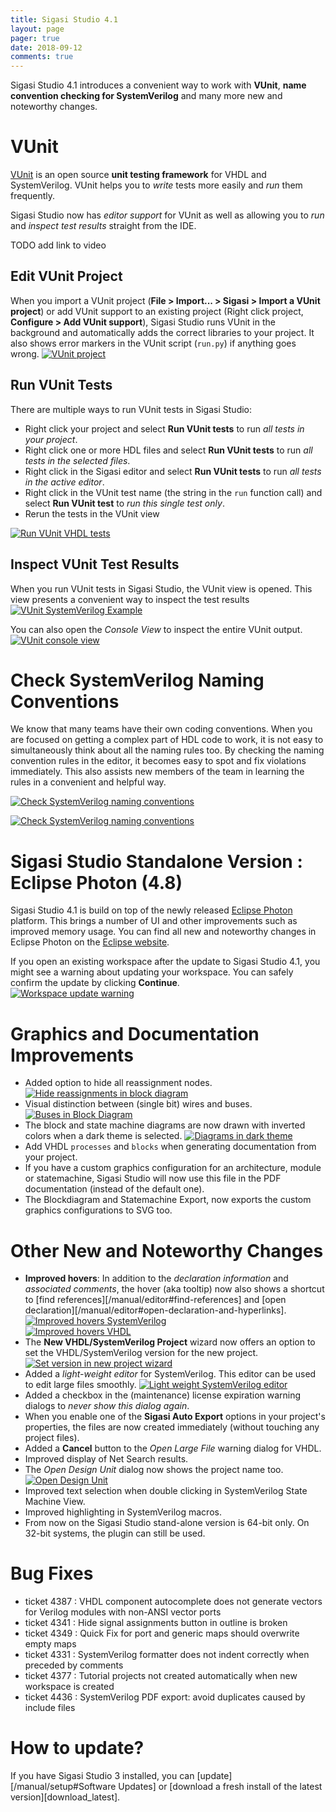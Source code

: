 ```yaml
---
title: Sigasi Studio 4.1
layout: page
pager: true
date: 2018-09-12
comments: true
---
```

Sigasi Studio 4.1 introduces a convenient way to work with **VUnit**, **name convention checking for SystemVerilog** and many more new and noteworthy changes.

# VUnit

[VUnit](https://vunit.github.io/) is an open source **unit testing framework** for VHDL and SystemVerilog. VUnit helps you to *write* tests more easily and *run* them frequently.

Sigasi Studio now has *editor support* for VUnit as well as allowing you to *run* and *inspect test results* straight from the IDE.

TODO add link to video

## Edit VUnit Project

When you import a VUnit project (**File > Import... > Sigasi > Import a VUnit project**) or add VUnit support to an existing project (Right click project, **Configure > Add VUnit support**), Sigasi Studio runs VUnit in the background and automatically adds the correct libraries to your project. It also shows error markers in the VUnit script (`run.py`) if anything goes wrong.
[![VUnit project](/releasenotes/4.1/vunit_project.png "VUnit project")](/releasenotes/4.1/vunit_project.png)

## Run VUnit Tests

There are multiple ways to run VUnit tests in Sigasi Studio:

* Right click your project and select **Run VUnit tests** to run *all tests in your project*.
* Right click one or more HDL files and select **Run VUnit tests** to run *all tests in the selected files*.
* Right click in the Sigasi editor and select **Run VUnit tests** to run *all tests in the active editor*.
* Right click in the VUnit test name (the string in the `run` function call) and select **Run VUnit test** to *run this single test only*.
* Rerun the tests in the VUnit view

[![Run VUnit VHDL tests](/releasenotes/4.1/vunit_run_tests.png "Run VUnit VHDL tests")](/releasenotes/4.1/vunit_run_tests.png)

## Inspect VUnit Test Results

When you run VUnit tests in Sigasi Studio, the VUnit view is opened. This view presents a convenient way to inspect the test results
[![VUnit SystemVerilog Example](/releasenotes/4.1/vunit_verilog.png "VUnit SystemVerilog Example")](/releasenotes/4.1/vunit_verilog.png)

You can also open the *Console View* to inspect the entire VUnit output.
[![VUnit console view](/releasenotes/4.1/vunit_console.png "VUnit console view")](/releasenotes/4.1/vunit_console.png)

# Check SystemVerilog Naming Conventions

We know that many teams have their own coding conventions. When you are focused on getting a complex part of HDL code to work, it is not easy to simultaneously think about all the naming rules too. By checking the naming convention rules in the editor, it becomes easy to spot and fix violations immediately. This also assists new members of the team in learning the rules in a convenient and helpful way.

[![Check SystemVerilog naming conventions](/releasenotes/4.1/namingconventions_systemverilog.png "Check SystemVerilog naming conventions")](/releasenotes/4.1/namingconventions_systemverilog.png)

[![Check SystemVerilog naming conventions](/releasenotes/4.1/naming_convention_validation.png "Check SystemVerilog naming conventions")](/releasenotes/4.1/naming_convention_validation.png)

# Sigasi Studio Standalone Version : Eclipse Photon (4.8)

Sigasi Studio 4.1 is build on top of the newly released [Eclipse Photon](https://eclipse.org/photon/) platform. This brings a number of UI and other improvements such as improved memory usage. You can find all new and noteworthy changes in Eclipse Photon on the [Eclipse website](http://www.eclipse.org/eclipse/news/4.8/).

If you open an existing workspace after the update to Sigasi Studio 4.1, you might see a warning about updating your workspace. You can safely confirm the update by clicking **Continue**.  
[![Workspace update warning](/releasenotes/4.1/older_workspace_version.png "Workspace update warning")](/releasenotes/4.1/older_workspace_version.png)  

# Graphics and Documentation Improvements

* Added option to hide all reassignment nodes.
[![Hide reassignments in block diagram](/releasenotes/4.1/reassignment.png "Hide reassignments in block diagram")](/releasenotes/4.1/reassignment.png)
* Visual distinction between (single bit) wires and buses.
[![Buses in Block Diagram](/releasenotes/4.1/blockdiagram_buses.png "Buses in Block Diagram")](/releasenotes/4.1/blockdiagram_buses.png) 
* The block and state machine diagrams are now drawn with inverted colors when a dark theme is selected.
[![Diagrams in dark theme](/releasenotes/4.1/blockdiagram_dark.png "Diagrams in dark theme")](/releasenotes/4.1/blockdiagram_dark.png)
* Add VHDL `processes` and `blocks` when generating documentation from your project.
* If you have a custom graphics configuration for an architecture, module or statemachine, Sigasi Studio will now use this file in the PDF documentation (instead of the default one).
* The Blockdiagram and Statemachine Export, now exports the custom graphics configurations to SVG too.

# Other New and Noteworthy Changes

* **Improved hovers**: In addition to the *declaration information* and *associated comments*, the hover (aka tooltip) now also shows a shortcut to [find references][/manual/editor#find-references] and [open declaration][/manual/editor#open-declaration-and-hyperlinks].
[![Improved hovers SystemVerilog](/releasenotes/4.1/hover_systemverilog.png "SystemVerilog hovers")](/releasenotes/4.1/hover_systemverilog.png)  
[![Improved hovers VHDL](/releasenotes/4.1/hover_vhdl.png "VHDL hovers")](/releasenotes/4.1/hover_vhdl.png)
* The **New VHDL/SystemVerilog Project** wizard now offers an option to set the VHDL/SystemVerilog version for the new project.
[![Set version in new project wizard](/releasenotes/4.1/new_project_wizard.png "Set version in new project wizard")](/releasenotes/4.1/new_project_wizard.png)
* Added a *light-weight editor* for SystemVerilog. This editor can be used to edit large files smoothly.
[![Light weight SystemVerilog editor](/releasenotes/4.1/open_large_file_editor.png "Light weight SystemVerilog editor")](/releasenotes/4.1/open_large_file_editor.png)
* Added a checkbox in the (maintenance) license expiration warning dialogs to *never show this dialog again*.
* When you enable one of the **Sigasi Auto Export** options in your project's properties, the files are now created immediately (without touching any project files).
* Added a **Cancel** button to the *Open Large File* warning dialog for VHDL.
* Improved display of Net Search results.
* The *Open Design Unit* dialog now shows the project name too.
[![Open Design Unit](/releasenotes/4.1/open_design_unit.png "Open Design Unit")](/releasenotes/4.1/open_design_unit.png)
* Improved text selection when double clicking in SystemVerilog State Machine View.
* Improved highlighting in SystemVerilog macros.
* From now on the Sigasi Studio stand-alone version is 64-bit only. On 32-bit systems, the plugin can still be used.

# Bug Fixes

* ticket 4387 : VHDL component autocomplete does not generate vectors for Verilog modules with non-ANSI vector ports
* ticket 4341 : Hide signal assignments button in outline is broken
* ticket 4349 : Quick Fix for port and generic maps should overwrite empty maps
* ticket 4331 : SystemVerilog formatter does not indent correctly when preceded by comments
* ticket 4377 : Tutorial projects not created automatically when new workspace is created
* ticket 4436 : SystemVerilog PDF export: avoid duplicates caused by include files

# How to update?

If you have Sigasi Studio 3 installed, you can [update][/manual/setup#Software Updates] or [download a fresh install of the latest version][download_latest].
